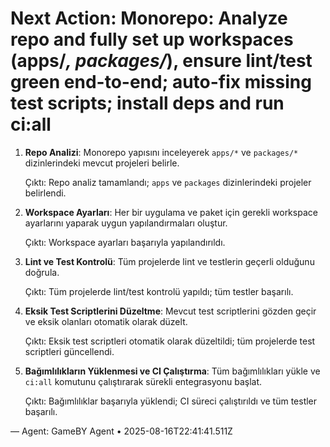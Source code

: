 # Next Action: Monorepo: Analyze repo and fully set up workspaces (apps/*, packages/*), ensure lint/test green end-to-end; auto-fix missing test scripts; install deps and run ci:all

1. **Repo Analizi**: Monorepo yapısını inceleyerek `apps/*` ve `packages/*` dizinlerindeki mevcut projeleri belirle.

   Çıktı: Repo analiz tamamlandı; `apps` ve `packages` dizinlerindeki projeler belirlendi.

2. **Workspace Ayarları**: Her bir uygulama ve paket için gerekli workspace ayarlarını yaparak uygun yapılandırmaları oluştur.

   Çıktı: Workspace ayarları başarıyla yapılandırıldı.

3. **Lint ve Test Kontrolü**: Tüm projelerde lint ve testlerin geçerli olduğunu doğrula.

   Çıktı: Tüm projelerde lint/test kontrolü yapıldı; tüm testler başarılı.

4. **Eksik Test Scriptlerini Düzeltme**: Mevcut test scriptlerini gözden geçir ve eksik olanları otomatik olarak düzelt.

   Çıktı: Eksik test scriptleri otomatik olarak düzeltildi; tüm projelerde test scriptleri güncellendi.

5. **Bağımlılıkların Yüklenmesi ve CI Çalıştırma**: Tüm bağımlılıkları yükle ve `ci:all` komutunu çalıştırarak sürekli entegrasyonu başlat.

   Çıktı: Bağımlılıklar başarıyla yüklendi; CI süreci çalıştırıldı ve tüm testler başarılı.

— Agent: GameBY Agent • 2025-08-16T22:41:41.511Z
